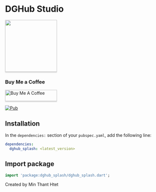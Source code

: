 # DGHub Studio

<a href="https://t.me/dghub_founder" target="_blank"><img src="https://avatars.githubusercontent.com/u/112307287?v=4 | width=100" style="height: 170px !important;width: 170px !important;box-shadow: 0px 3px 2px 0px rgba(190, 190, 190, 0.5) !important;-webkit-box-shadow: 0px 3px 2px 0px rgba(190, 190, 190, 0.5) !important;" ></a>

### Buy Me a Coffee

<a href="https://www.paypal.me/dghubfounder" target="_blank"><img src="https://www.buymeacoffee.com/assets/img/custom_images/orange_img.png" alt="Buy Me A Coffee" style="height: 37px !important;width: 170px !important;box-shadow: 0px 3px 2px 0px rgba(190, 190, 190, 0.5) !important;-webkit-box-shadow: 0px 3px 2px 0px rgba(190, 190, 190, 0.5) !important;" ></a>

[![Pub](https://img.shields.io/pub/v/font_awesome_flutter.svg)](https://pub.dartlang.org/packages/dghub_splash)

## Installation

In the `dependencies:` section of your `pubspec.yaml`, add the following line:

```yaml
dependencies:
  dghub_splash: <latest_version>
```

## Import package

```dart
import 'package:dghub_splash/dghub_splash.dart';
```

Created by Min Thant Htet
